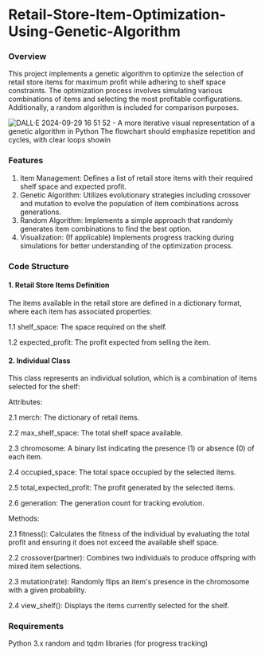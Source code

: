 # Retail-Store-Item-Optimization-Using-Genetic-Algorithm

### Overview
This project implements a genetic algorithm to optimize the selection of retail store items for maximum profit while adhering to shelf space constraints. The optimization process involves simulating various combinations of items and selecting the most profitable configurations. Additionally, a random algorithm is included for comparison purposes.

![DALL·E 2024-09-29 16 51 52 - A more iterative visual representation of a genetic algorithm in Python  The flowchart should emphasize repetition and cycles, with clear loops showin](https://github.com/user-attachments/assets/fa99a4e3-e7b7-4a11-98d3-71a41b825707)


### Features

1. Item Management: Defines a list of retail store items with their required shelf space and expected profit.
2. Genetic Algorithm: Utilizes evolutionary strategies including crossover and mutation to evolve the population of item combinations across generations.
3. Random Algorithm: Implements a simple approach that randomly generates item combinations to find the best option.
4. Visualization: (If applicable) Implements progress tracking during simulations for better understanding of the optimization process.

### Code Structure

#### 1. Retail Store Items Definition
   
The items available in the retail store are defined in a dictionary format, where each item has associated properties:

1.1 shelf_space: The space required on the shelf.

1.2 expected_profit: The profit expected from selling the item.



#### 2. Individual Class
This class represents an individual solution, which is a combination of items selected for the shelf:

Attributes:

2.1 merch: The dictionary of retail items.

2.2 max_shelf_space: The total shelf space available.

2.3 chromosome: A binary list indicating the presence (1) or absence (0) of each item.

2.4 occupied_space: The total space occupied by the selected items.

2.5 total_expected_profit: The profit generated by the selected items.

2.6 generation: The generation count for tracking evolution.

Methods:

2.1 fitness(): Calculates the fitness of the individual by evaluating the total profit and ensuring it does not exceed the available shelf space.

2.2 crossover(partner): Combines two individuals to produce offspring with mixed item selections.

2.3 mutation(rate): Randomly flips an item's presence in the chromosome with a given probability.

2.4 view_shelf(): Displays the items currently selected for the shelf.






### Requirements
Python 3.x
random and tqdm libraries (for progress tracking)
